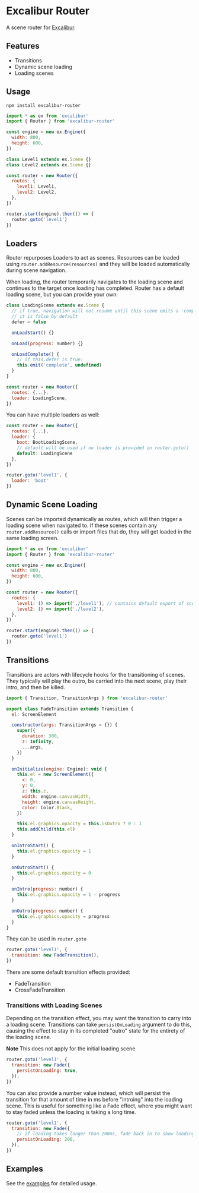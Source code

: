 # Excalibur Router

A scene router for [Excalibur](https://excaliburjs.com).

## Features

- Transitions
- Dynamic scene loading
- Loading scenes

## Usage

```
npm install excalibur-router
```

```js
import * as ex from 'excalibur'
import { Router } from 'excalibur-router'

const engine = new ex.Engine({
  width: 800,
  height: 600,
})

class Level1 extends ex.Scene {}
class Level2 extends ex.Scene {}

const router = new Router({
  routes: {
    level1: Level1,
    level2: Level2,
  },
})

router.start(engine).then(() => {
  router.goto('level1')
})
```

## Loaders

Router repurposes Loaders to act as scenes. Resources can be loaded using `router.addResource(resources)` and they will be loaded automatically during scene navigation.

When loading, the router temporarily navigates to the loading scene and continues to the target once loading has completed. Router has a default loading scene, but you can provide your own:

```js
class LoadingScene extends ex.Scene {
  // if true, navigation will not resume until this scene emits a 'complete' event
  // it is false by default
  defer = false

  onLoadStart() {}

  onLoad(progress: number) {}

  onLoadComplete() {
    // if this.defer is true:
    this.emit('complete', undefined)
  }
}

const router = new Router({
  routes: {...},
  loader: LoadingScene,
})
```

You can have multiple loaders as well:

```js
const router = new Router({
  routes: {...},
  loader: {
    boot: BootLoadingScene,
    // default will be used if no loader is provided in router.goto()
    default: LoadingScene
  },
})

router.goto('level1', {
  loader: 'boot'
})
```

## Dynamic Scene Loading

Scenes can be imported dynamically as routes, which will then trigger a loading scene when navigated to. If these scenes contain any `router.addResource()` calls or import files that do, they will get loaded in the same loading screen.

```js
import * as ex from 'excalibur'
import { Router } from 'excalibur-router'

const engine = new ex.Engine({
  width: 800,
  height: 600,
})

const router = new Router({
  routes: {
    level1: () => import('./level1'), // contains default export of scene
    level2: () => import('./level2'),
  },
})

router.start(engine).then(() => {
  router.goto('level1')
})
```

## Transitions

Transitions are actors with lifecycle hooks for the transitioning of scenes. They typically will play the outro, be carried into the next scene, play their intro, and then be killed.

```js
import { Transition, TransitionArgs } from 'excalibur-router'

export class FadeTransition extends Transition {
  el: ScreenElement

  constructor(args: TransitionArgs = {}) {
    super({
      duration: 300,
      z: Infinity,
      ...args,
    })
  }

  onInitialize(engine: Engine): void {
    this.el = new ScreenElement({
      x: 0,
      y: 0,
      z: this.z,
      width: engine.canvasWidth,
      height: engine.canvasHeight,
      color: Color.Black,
    })

    this.el.graphics.opacity = this.isOutro ? 0 : 1
    this.addChild(this.el)
  }

  onIntroStart() {
    this.el.graphics.opacity = 1
  }

  onOutroStart() {
    this.el.graphics.opacity = 0
  }

  onIntro(progress: number) {
    this.el.graphics.opacity = 1 - progress
  }

  onOutro(progress: number) {
    this.el.graphics.opacity = progress
  }
}
```

They can be used in `router.goto`

```js
router.goto('level1', {
  transition: new FadeTransition(),
})
```

There are some default transition effects provided:

- FadeTransition
- CrossFadeTransition

### Transitions with Loading Scenes

Depending on the transition effect, you may want the transition to carry into a loading scene. Transitions can take `persistOnLoading` argument to do this, causing the effect to stay in its completed "outro" state for the entirety of the loading scene.

**Note** This does not apply for the initial loading scene

```js
router.goto('level1', {
  transition: new Fade({
    persistOnLoading: true,
  }),
})
```

You can also provide a number value instead, which will persist the transition for that amount of time in ms before "introing" into the loading scene. This is useful for something like a Fade effect, where you might want to stay faded unless the loading is taking a long time.

```js
router.goto('level1', {
  transition: new Fade({
    // if loading takes longer than 200ms, fade back in to show loading scene
    persistOnLoading: 200,
  }),
})
```

## Examples

See the [examples](./examples) for detailed usage.
